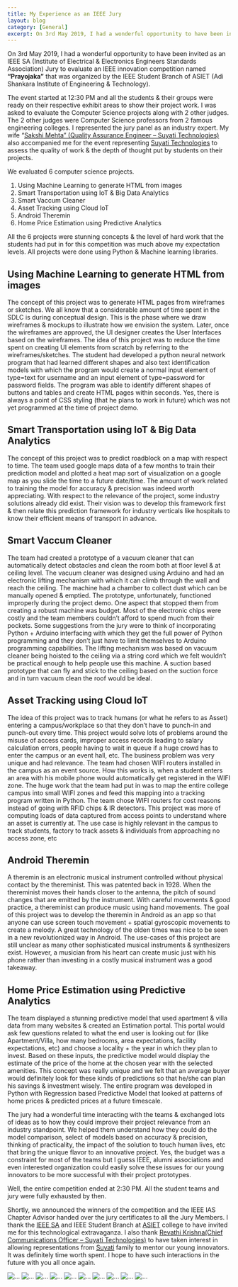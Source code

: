```yaml
---
title: My Experience as an IEEE Jury
layout: blog
category: [General]
excerpt: On 3rd May 2019, I had a wonderful opportunity to have been invited as an IEEE SA (Institute of Electrical & Electronics Engineers Standards Association) Jury to evaluate an IEEE innovation competition named “Prayojaka” that was organized by the IEEE Student Branch of ASIET (Adi Shankara Institute of Engineering & Technology). The event started at...
---
```


On 3rd May 2019, I had a wonderful opportunity to have been invited as an IEEE SA (Institute of Electrical & Electronics Engineers Standards Association) Jury to evaluate an IEEE innovation competition named **“Prayojaka”** that was organized by the IEEE Student Branch of ASIET (Adi Shankara Institute of Engineering & Technology).

The event started at 12:30 PM and all the students & their groups were ready on their respective exhibit areas to show their project work. I was asked to evaluate the Computer Science projects along with 2 other judges. The 2 other judges were Computer Science professors from 2 famous engineering colleges. I represented the jury panel as an industry expert. My wife “[Sakshi Mehta” (Quality Assurance Engineer – Suyati Technologies)](https://twitter.com/sakshisanjay191) also accompanied me for the event representing [Suyati Technologies](https://suyati.com/) to assess the quality of work & the depth of thought put by students on their projects.

We evaluated 6 computer science projects.

1. Using Machine Learning to generate HTML from images
2. Smart Transportation using IoT & Big Data Analytics
3. Smart Vaccum Cleaner
4. Asset Tracking using Cloud IoT
5. Android Theremin
6. Home Price Estimation using Predictive Analytics

All the 6 projects were stunning concepts & the level of hard work that the students had put in for this competition was much above my expectation levels. All projects were done using Python & Machine learning libraries.

## Using Machine Learning to generate HTML from images

The concept of this project was to generate HTML pages from wireframes or sketches. We all know that a considerable amount of time spent in the SDLC is during conceptual design. This is the phase where we draw wireframes & mockups to illustrate how we envision the system. Later, once the wireframes are approved, the UI designer creates the User Interfaces based on the wireframes. The idea of this project was to reduce the time spent on creating UI elements from scratch by referring to the wireframes/sketches. The student had developed a python neural network program that had learned different shapes and also text identification models with which the program would create a normal input element of type=text for username and an input element of type=password for password fields. The program was able to identify different shapes of buttons and tables and create HTML pages within seconds. Yes, there is always a point of CSS styling (that he plans to work in future) which was not yet programmed at the time of project demo.

## Smart Transportation using IoT & Big Data Analytics

The concept of this project was to predict roadblock on a map with respect to time. The team used google maps data of a few months to train their prediction model and plotted a heat map sort of visualization on a google map as you slide the time to a future date/time. The amount of work related to training the model for accuracy & precision was indeed worth appreciating. With respect to the relevance of the project, some industry solutions already did exist. Their vision was to develop this framework first & then relate this prediction framework for industry verticals like hospitals to know their efficient means of transport in advance.

## Smart Vaccum Cleaner

The team had created a prototype of a vacuum cleaner that can automatically detect obstacles and clean the room both at floor level & at ceiling level. The vacuum cleaner was designed using Arduino and had an electronic lifting mechanism with which it can climb through the wall and reach the ceiling. The machine had a chamber to collect dust which can be manually opened & emptied. The prototype, unfortunately, functioned improperly during the project demo. One aspect that stopped them from creating a robust machine was budget. Most of the electronic chips were costly and the team members couldn’t afford to spend much from their pockets. Some suggestions from the jury were to think of incorporating Python + Arduino interfacing with which they get the full power of Python programming and they don’t just have to limit themselves to Arduino programming capabilities. The lifting mechanism was based on vacuum cleaner being hoisted to the ceiling via a string cord which we felt wouldn’t be practical enough to help people use this machine. A suction based prototype that can fly and stick to the ceiling based on the suction force and in turn vacuum clean the roof would be ideal.

## Asset Tracking using Cloud IoT

The idea of this project was to track humans (or what he refers to as Asset) entering a campus/workplace so that they don’t have to punch-in and punch-out every time. This project would solve lots of problems around the misuse of access cards, improper access records leading to salary calculation errors, people having to wait in queue if a huge crowd has to enter the campus or an event hall, etc. The business problem was very unique and had relevance. The team had chosen WIFI routers installed in the campus as an event source. How this works is, when a student enters an area with his mobile phone would automatically get registered in the WIFI zone. The huge work that the team had put in was to map the entire college campus into small WIFI zones and feed this mapping into a tracking program written in Python. The team chose WIFI routers for cost reasons instead of going with RFID chips & IR detectors. This project was more of computing loads of data captured from access points to understand where an asset is currently at. The use case is highly relevant in the campus to track students, factory to track assets & individuals from approaching no access zone, etc

## Android Theremin

A theremin is an electronic musical instrument controlled without physical contact by the thereminist. This was patented back in 1928. When the thereminist moves their hands closer to the antenna, the pitch of sound changes that are emitted by the instrument. With careful movements & good practice, a thereminist can produce music using hand movements. The goal of this project was to develop the theremin in Android as an app so that anyone can use screen touch movement + spatial gyroscopic movements to create a melody. A great technology of the olden times was nice to be seen in a new revolutionized way in Android. The use-cases of this project are still unclear as many other sophisticated musical instruments & synthesizers exist. However, a musician from his heart can create music just with his phone rather than investing in a costly musical instrument was a good takeaway.

## Home Price Estimation using Predictive Analytics

The team displayed a stunning predictive model that used apartment & villa data from many websites & created an Estimation portal. This portal would ask few questions related to what the end user is looking out for (like Apartment/Villa, how many bedrooms, area expectations, facility expectations, etc) and choose a locality + the year in which they plan to invest. Based on these inputs, the predictive model would display the estimate of the price of the home at the chosen year with the selected amenities. This concept was really unique and we felt that an average buyer would definitely look for these kinds of predictions so that he/she can plan his savings & investment wisely. The entire program was developed in Python with Regression based Predictive Model that looked at patterns of home prices & predicted prices at a future timescale.

The jury had a wonderful time interacting with the teams & exchanged lots of ideas as to how they could improve their project relevance from an industry standpoint. We helped them understand how they could do the model comparison, select of models based on accuracy & precision, thinking of practicality, the impact of the solution to touch human lives, etc that bring the unique flavor to an innovative project. Yes, the budget was a constraint for most of the teams but I guess IEEE, alumni associations and even interested organization could easily solve these issues for our young innovators to be more successful with their project prototypes.

Well, the entire competition ended at 2:30 PM. All the student teams and jury were fully exhausted by then.

Shortly, we announced the winners of the competition and the IEEE IAS Chapter Advisor handed over the jury certificates to all the Jury Members. I thank the [IEEE SA](https://twitter.com/ieeesa) and IEEE Student Branch at [ASIET](https://twitter.com/asietofficial) college to have invited me for this technological extravaganza. I also thank [Revathi Krishna(Chief Communications Officer – Suyati Technologies)](https://twitter.com/ravekrishna) to have taken interest in allowing representations from [Suyati](https://twitter.com/suyatitech) family to mentor our young innovators. It was definitely time worth spent. I hope to have such interactions in the future with you all once again.

<div class="text-center">
  <img src="https://abhisheksubbusite.s3-ap-southeast-1.amazonaws.com/images/ieee1.png" class="rounded" alt="...">
  <img src="https://abhisheksubbusite.s3-ap-southeast-1.amazonaws.com/images/ieee2.png" class="rounded" alt="...">
  <img src="https://abhisheksubbusite.s3-ap-southeast-1.amazonaws.com/images/ieee3.png" class="rounded" alt="...">
  <img src="https://abhisheksubbusite.s3-ap-southeast-1.amazonaws.com/images/ieee4.png" class="rounded" alt="...">
  <img src="https://abhisheksubbusite.s3-ap-southeast-1.amazonaws.com/images/ieee5.png" class="rounded" alt="...">
  <img src="https://abhisheksubbusite.s3-ap-southeast-1.amazonaws.com/images/ieee6.png" class="rounded" alt="...">
  <img src="https://abhisheksubbusite.s3-ap-southeast-1.amazonaws.com/images/ieee7.png" class="rounded" alt="...">
  <img src="https://abhisheksubbusite.s3-ap-southeast-1.amazonaws.com/images/ieee8.png" class="rounded" alt="...">
  <img src="https://abhisheksubbusite.s3-ap-southeast-1.amazonaws.com/images/ieee9.png" class="rounded" alt="...">
  <img src="https://abhisheksubbusite.s3-ap-southeast-1.amazonaws.com/images/ieee10.png" class="rounded" alt="...">
</div>

